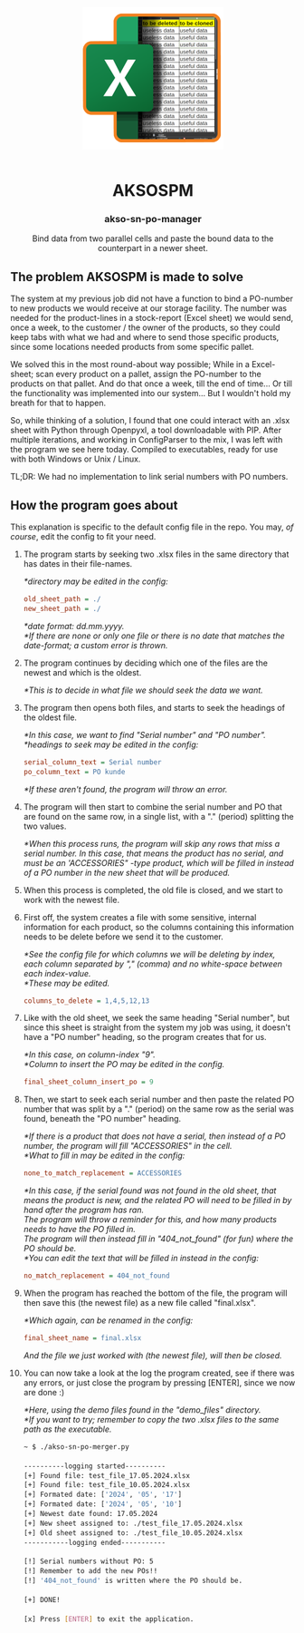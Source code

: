 <div align="center">
    <img src="img/AKSOSPM.png" width="250px" align="center" alt="Logo" />
    <br>
    <br>
    <h1>AKSOSPM</h1>
    <h3>akso-sn-po-manager</h3>
    Bind data from two parallel cells and paste the bound data to the counterpart in a newer sheet.
</div>


## The problem AKSOSPM is made to solve

The system at my previous job did not have a function to bind a PO-number to new products we would receive at our storage facility.
The number was needed for the product-lines in a stock-report (Excel sheet) we would send, once a week, to the customer / the owner of the products, so they could keep tabs with what we had and where to send those specific products, since some locations needed products from some specific pallet.

We solved this in the most round-about way possible;
While in a Excel-sheet; scan every product on a pallet, assign the PO-number to the products on that pallet. And do that once a week, till the end of time... Or till the functionality was implemented into our system... But I wouldn't hold my breath for that to happen.

So, while thinking of a solution, I found that one could interact with an .xlsx sheet with Python through Openpyxl, a tool downloadable with PIP.
After multiple iterations, and working in ConfigParser to the mix, I was left with the program we see here today. Compiled to executables, ready for use with both Windows or Unix / Linux.

TL;DR: We had no implementation to link serial numbers with PO numbers.

## How the program goes about

This explanation is specific to the default config file in the repo. You may, <em>of course</em>, edit the config to fit your need.

1. The program starts by seeking two .xlsx files in the same directory that has dates in their file-names.

    <em>*directory may be edited in the config:<br></em>
    ```ini
    old_sheet_path = ./
    new_sheet_path = ./
    ```
    <em>*date format: dd.mm.yyyy.<br>
    *If there are none or only one file or there is no date that matches the date-format; a custom error is thrown.</em>

2. The program continues by deciding which one of the files are the newest and which is the oldest.

    <em>*This is to decide in what file we should seek the data we want.</em>

3. The program then opens both files, and starts to seek the headings of the oldest file.

    <em>*In this case, we want to find "Serial number" and "PO number".<br>
    *headings to seek may be edited in the config:<br></em>
    ```ini
    serial_column_text = Serial number
    po_column_text = PO kunde
    ```
    <em>*If these aren't found, the program will throw an error.</em>

4. The program will then start to combine the serial number and PO that are found on the same row, in a single list, with a "." (period) splitting the two values.<br>

    <em>*When this process runs, the program will skip any rows that miss a serial number. In this case, that means the product has no serial, and must be an 'ACCESSORIES" -type product, which will be filled in instead of a PO number in the new sheet that will be produced.</em>

5.  When this process is completed, the old file is closed, and we start to work with the newest file.

6.  First off, the system creates a file with some sensitive, internal information for each product, so the columns containing this information needs to be delete before we send it to the customer.

    <em>*See the config file for which columns we will be deleting by index, each column separated by "," (comma) and no white-space between each index-value.<br>
    *These may be edited.</em>
    ```ini
    columns_to_delete = 1,4,5,12,13
    ```

7.  Like with the old sheet, we seek the same heading "Serial number", but since this sheet is straight from the system my job was using, it doesn't have a "PO number" heading, so the program creates that for us.

    <em>*In this case, on column-index "9".<br>
    *Column to insert the PO may be edited in the config.</em>
    ```ini
    final_sheet_column_insert_po = 9
    ```

8.  Then, we start to seek each serial number and then paste the related PO number that was split by a "." (period) on the same row as the serial was found, beneath the "PO number" heading.

    <em>*If there is a product that does not have a serial, then instead of a PO number, the program will fill "ACCESSORIES" in the cell.<br>
    *What to fill in may be edited in the config:</em>
    ```ini
    none_to_match_replacement = ACCESSORIES
    ```
    <em>*In this case, if the serial found was not found in the old sheet, that means the product is new, and the related PO will need to be filled in by hand after the program has ran.<br>
    The program will throw a reminder for this, and how many products needs to have the PO filled in.<br>
    The program will then instead fill in "404_not_found" (for fun) where the PO should be.<br>
    *You can edit the text that will be filled in instead in the config:</em>
    ```ini
    no_match_replacement = 404_not_found
    ```

9.  When the program has reached the bottom of the file, the program will then save this (the newest file) as a new file called "final.xlsx".

    <em>*Which again, can be renamed in the config:</em>
    ```ini
    final_sheet_name = final.xlsx
    ```
    <em>And the file we just worked with (the newest file), will then be closed.</em>

10. You can now take a look at the log the program created, see if there was any errors, or just close the program by pressing [ENTER], since we now are done :)

    <em>*Here, using the demo files found in the "demo_files" directory.<br>
    *If you want to try; remember to copy the two .xlsx files to the same path as the executable.</em>

    ```bash
    ~ $ ./akso-sn-po-merger.py 

    ----------logging started----------
    [+] Found file: test_file_17.05.2024.xlsx
    [+] Found file: test_file_10.05.2024.xlsx
    [+] Formated date: ['2024', '05', '17']
    [+] Formated date: ['2024', '05', '10']
    [+] Newest date found: 17.05.2024
    [+] New sheet assigned to: ./test_file_17.05.2024.xlsx
    [+] Old sheet assigned to: ./test_file_10.05.2024.xlsx
    -----------logging ended-----------

    [!] Serial numbers without PO: 5
    [!] Remember to add the new POs!!
    [!] '404_not_found' is written where the PO should be.

    [+] DONE!

    [x] Press [ENTER] to exit the application.
    ```
